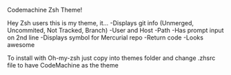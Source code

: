 Codemachine Zsh Theme!

Hey Zsh users this is my theme, it...
-Displays git info (Unmerged, Uncommited, Not Tracked, Branch)
-User and Host
-Path
-Has prompt input on 2nd line
-Displays symbol for Mercurial repo
-Return code
-Looks awesome

To install with Oh-my-zsh just copy into themes folder and change .zhsrc file to have CodeMachine as the theme
